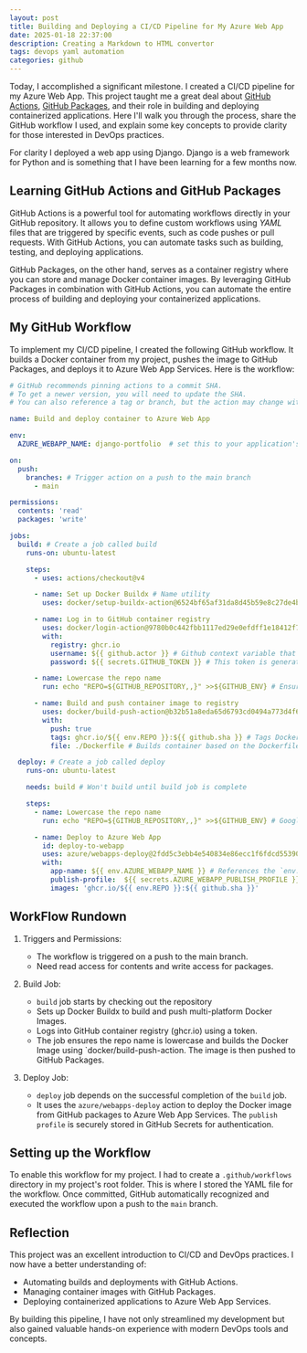 ```yaml
---
layout: post
title: Building and Deploying a CI/CD Pipeline for My Azure Web App
date: 2025-01-18 22:37:00
description: Creating a Markdown to HTML convertor 
tags: devops yaml automation
categories: github
---
```


Today, I accomplished a significant milestone. I created a CI/CD pipeline for my Azure Web App. This project taught me a great deal about [GitHub Actions](https://docs.github.com/en/actions), [GitHub Packages](https://docs.github.com/en/packages), and their role in building and deploying containerized applications. Here I'll walk you through the process, share the GitHub workflow I used, and explain some key concepts to provide clarity for those interested in DevOps practices.

For clarity I deployed a web app using Django. Django is a web framework for Python and is something that I have been learning for a few months now. 

## Learning GitHub Actions and GitHub Packages

GitHub Actions is a powerful tool for automating workflows directly in your GitHub repository. It allows you to define custom workflows using *YAML* files that are triggered by specific events, such as code pushes or pull requests. With GitHub Actions, you can automate tasks such as building, testing, and deploying applications.

GitHub Packages, on the other hand, serves as a container registry where you can store and manage Docker container images. By leveraging GitHub Packages in combination with GitHub Actions, you can automate the entire process of building and deploying your containerized applications.

## My GitHub Workflow

To implement my CI/CD pipeline, I created the following GitHub workflow. It builds a Docker container from my project, pushes the image to GitHub Packages, and deploys it to Azure Web App Services. Here is the workflow:

```yaml
# GitHub recommends pinning actions to a commit SHA.
# To get a newer version, you will need to update the SHA.
# You can also reference a tag or branch, but the action may change without warning.

name: Build and deploy container to Azure Web App

env:
  AZURE_WEBAPP_NAME: django-portfolio  # set this to your application's name

on:
  push:
    branches: # Trigger action on a push to the main branch
      - main

permissions:
  contents: 'read'
  packages: 'write'

jobs:
  build: # Create a job called build
    runs-on: ubuntu-latest

    steps:
      - uses: actions/checkout@v4

      - name: Set up Docker Buildx # Name utility
        uses: docker/setup-buildx-action@6524bf65af31da8d45b59e8c27de4bd072b392f5 # Utility for building and pushing multi-platform Docker Images

      - name: Log in to GitHub container registry
        uses: docker/login-action@9780b0c442fbb1117ed29e0efdff1e18412f7567 # Logs into GitHub container registry
        with:
          registry: ghcr.io
          username: ${{ github.actor }} # Github context variable that contains the username of the person running the workflow run
          password: ${{ secrets.GITHUB_TOKEN }} # This token is generated with every workflow run. Permissions can be modified by using a `permissions:` block within the workflow.

      - name: Lowercase the repo name
        run: echo "REPO=${GITHUB_REPOSITORY,,}" >>${GITHUB_ENV} # Ensure repo name is in lowercase

      - name: Build and push container image to registry
        uses: docker/build-push-action@b32b51a8eda65d6793cd0494a773d4f6bcef32dc # Builds Docker image and pushes to GitHub Packages
        with:
          push: true
          tags: ghcr.io/${{ env.REPO }}:${{ github.sha }} # Tags Docker image as repo-name:repo-hash
          file: ./Dockerfile # Builds container based on the Dockerfile in the root of my repo

  deploy: # Create a job called deploy
    runs-on: ubuntu-latest

    needs: build # Won't build until build job is complete

    steps:
      - name: Lowercase the repo name
        run: echo "REPO=${GITHUB_REPOSITORY,,}" >>${GITHUB_ENV} # Google "Github Actions default environment variables". The double `,,` lowercase the repository name.

      - name: Deploy to Azure Web App
        id: deploy-to-webapp
        uses: azure/webapps-deploy@2fdd5c3ebb4e540834e86ecc1f6fdcd5539023ee # Deploys the Docker image from GitHub Packages to Azure Web App
        with:
          app-name: ${{ env.AZURE_WEBAPP_NAME }} # References the `env:` block at the beginning of the workflow.
          publish-profile:  ${{ secrets.AZURE_WEBAPP_PUBLISH_PROFILE }} # Create a secret called AZURE_WEBAPP_PUBLISH_PROFILE inside of Github Secrets. This can be found in the repo settings.
          images: 'ghcr.io/${{ env.REPO }}:${{ github.sha }}'
```

## WorkFlow Rundown

1. Triggers and Permissions:
    - The workflow is triggered on a push to the main branch.
    - Need read access for contents and write access for packages.

2. Build Job:
    - `build` job starts by checking out the repository
    - Sets up Docker Buildx to build and push multi-platform Docker Images.
    - Logs into GitHub container registry (ghcr.io) using a token.
    - The job ensures the repo name is lowercase and builds the Docker Image using `docker/build-push-action.  The image is then pushed to GitHub Packages. 
    
3. Deploy Job:
    - `deploy` job depends on the successful completion of the `build` job.
    - It uses the `azure/webapps-deploy` action to deploy the Docker image from GitHub packages to Azure Web App Services. The `publish profile` is securely stored in GitHub Secrets for authentication.

## Setting up the Workflow

To enable this workflow for my project. I had to create a `.github/workflows` directory in my project's root folder. This is where I stored the YAML file for the workflow. Once committed, GitHub automatically recognized and executed the workflow upon a push to the `main` branch.

## Reflection

This project was an excellent introduction to CI/CD and DevOps practices. I now have a better understanding of:
- Automating builds and deployments with GitHub Actions.
- Managing container images with GitHub Packages.
- Deploying containerized applications to Azure Web App Services.

By building this pipeline, I have not only streamlined my development but also gained valuable hands-on experience with modern DevOps tools and concepts.